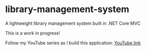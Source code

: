 # library-management-system
A lightweight library management system built in .NET Core MVC

This is a work in progress!

Follow my YouTube series as I build this application: [YouTube link](https://www.youtube.com/watch?v=WTVcLFTgDqs)
